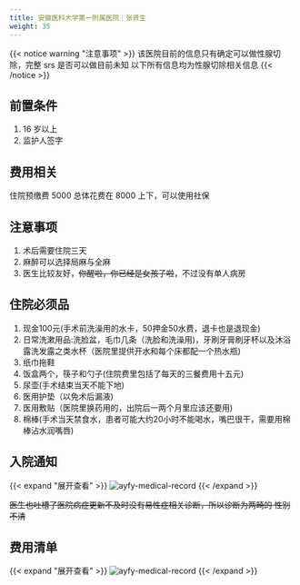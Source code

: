 ```yaml
---
title: 安徽医科大学第一附属医院｜张贤生
weight: 35
---
```


{{< notice warning "注意事项" >}}
该医院目前的信息只有确定可以做性腺切除，完整 srs 是否可以做目前未知
以下所有信息均为性腺切除相关信息
{{< /notice >}}

## 前置条件
1. 16 岁以上
1. 监护人签字

## 费用相关
住院预缴费 5000
总体花费在 8000 上下，可以使用社保

## 注意事项
1. 术后需要住院三天
1. 麻醉可以选择局麻与全麻
1. 医生比较友好，~~你醒啦，你已经是女孩子啦~~，不过没有单人病房

## 住院必须品
1. 现金100元(手术前洗澡用的水卡，50押金50水费，退卡也是退现金)
1. 日常洗漱用品:洗脸盆，毛巾几条（洗脸和洗澡用)，牙刷牙膏刷牙杯以及沐浴露洗发露之类水杯（医院里提供开水和每个床都配一个热水瓶)
1. 纸巾拖鞋
1. 饭盒两个，筷子和勺子(住院费里包括了每天的三餐费用十五元)
1. 尿壶(手术结束当天不能下地)
1. 医用护垫（以免术后漏液)
1. 医用敷贴（医院里换药用的，出院后一两个月里应该还要用)
1. 棉棒(手术当天禁食水，患者可能大约20小时不能喝水，嘴巴很干，需要用棉棒沾水润嘴唇)

## 入院通知
{{< expand "展开查看" >}}
![ayfy-medical-record](/images/srs/ayfy-medical-record.jpg)
{{< /expand >}}

~~医生也吐槽了医院病症更新不及时没有易性症相关诊断，所以诊断为两畸的 性别不清~~

## 费用清单
{{< expand "展开查看" >}}
![ayfy-medical-record](/images/srs/ayfy-bill.jpg)
{{< /expand >}}
